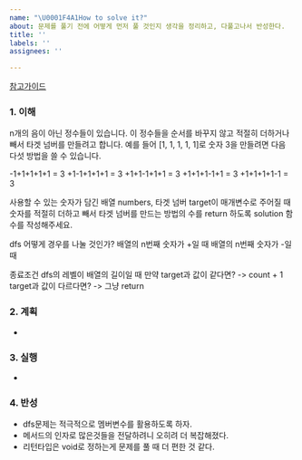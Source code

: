 ```yaml
---
name: "\U0001F4A1How to solve it?"
about: 문제를 풀기 전에 어떻게 먼저 풀 것인지 생각을 정리하고, 다풀고나서 반성한다.
title: ''
labels: ''
assignees: ''

---
```


[참고가이드](https://megaptera.notion.site/6-5f9b4105eb0748fd8f8baa631d92d6ea)

### 1. 이해
n개의 음이 아닌 정수들이 있습니다. 
이 정수들을 순서를 바꾸지 않고 적절히 더하거나 빼서 타겟 넘버를 만들려고 합니다. 
예를 들어 [1, 1, 1, 1, 1]로 숫자 3을 만들려면 다음 다섯 방법을 쓸 수 있습니다.

-1+1+1+1+1 = 3
+1-1+1+1+1 = 3
+1+1-1+1+1 = 3
+1+1+1-1+1 = 3
+1+1+1+1-1 = 3

사용할 수 있는 숫자가 담긴 배열 numbers, 타겟 넘버 target이 매개변수로 주어질 때 
숫자를 적절히 더하고 빼서 타겟 넘버를 만드는 방법의 수를 return 하도록 solution 함수를 작성해주세요.

dfs
어떻게 경우를 나눌 것인가?
배열의 n번째 숫자가 +일 때
배열의 n번째 숫자가 -일 때

종료조건
dfs의 레벨이 배열의 길이일 때 
만약 target과 값이 같다면? -> count + 1
target과 값이 다르다면? -> 그냥 return

### 2. 계획
- 

### 3. 실행
- 

### 4. 반성
- dfs문제는 적극적으로 멤버변수를 활용하도록 하자.
- 메서드의 인자로 많은것들을 전달하려니 오히려 더 복잡해졌다.
- 리턴타입은 void로 정하는게 문제를 풀 때 더 편한 것 같다.
